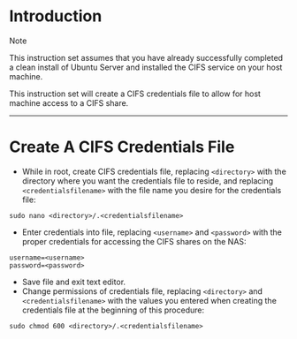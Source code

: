 # Introduction
> [!NOTE]
> This instruction set assumes that you have already successfully completed a clean install of Ubuntu Server and installed the CIFS service on your host machine.

This instruction set will create a CIFS credentials file to allow for host machine access to a CIFS share.

-----
# Create A CIFS Credentials File
* While in root, create CIFS credentials file, replacing `<directory>` with the directory where you want the credentials file to reside, and replacing `<credentialsfilename>` with the file name you desire for the credentials file:
```
sudo nano <directory>/.<credentialsfilename>
```
* Enter credentials into file, replacing `<username>` and `<password>` with the proper credentials for accessing the CIFS shares on the NAS:
```
username=<username>
password=<password>
```
* Save file and exit text editor.
* Change permissions of credentials file, replacing `<directory>` and `<credentialsfilename>` with the values you entered when creating the credentials file at the beginning of this procedure:
```
sudo chmod 600 <directory>/.<credentialsfilename>
```